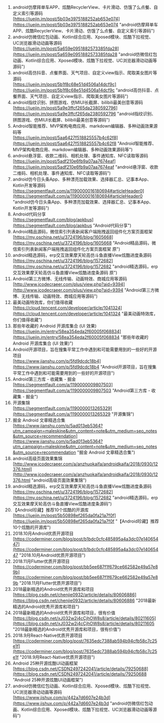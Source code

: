 1. android仿摩拜单车APP、炫酷RecyclerView、卡片滑动、仿饿了么点餐、自定义索引等源码<br>[https://juejin.im/post/5b03e3975188252ab653e074](https://juejin.im/post/5b03e3975188252ab653e074 "android仿摩拜单车APP、炫酷RecyclerView、卡片滑动、仿饿了么点餐、自定义索引等源码")
2. android仿微信红包动画、Kotlin综合应用、Xposed模块、炫酷下拉视觉、UC浏览器滑动动画等源码<br>[https://juejin.im/post/5a659e0951882573385fda28](https://juejin.im/post/5a659e0951882573385fda28 "android仿微信红包动画、Kotlin综合应用、Xposed模块、炫酷下拉视觉、UC浏览器滑动动画等源码")
3. android高仿抖音、点餐界面、天气项目、自定义view指示、爬取美女图片等源码<br>[https://juejin.im/post/5b1f8c68e51d4506a14dcf9c](https://juejin.im/post/5b1f8c68e51d4506a14dcf9c "android高仿抖音、点餐界面、天气项目、自定义view指示、爬取美女图片等源码")
4. android指纹识别、拼图游戏、仿MIUI长截屏、bilibili最美创意等源码<br>[https://juejin.im/post/5a9e3ffcf265da2380592796](https://juejin.im/post/5a9e3ffcf265da2380592796 "android指纹识别、拼图游戏、仿MIUI长截屏、bilibili最美创意等源码")
5. Android智能推荐、MVP架构电商应用、markdown编辑器、多种动画效果源码等<br>[https://juejin.im/post/5aa6427f518825557b4c62f8](https://juejin.im/post/5aa6427f518825557b4c62f8 "Android智能推荐、MVP架构电商应用、markdown编辑器、多种动画效果源码等")
6. android悬浮窗、收款二维码、相机处理、事件通知库、NFC读取等源码<br>[https://juejin.im/post/5adf210e6fb9a07aa7674eaf](https://juejin.im/post/5adf210e6fb9a07aa7674eaf "android悬浮窗、收款二维码、相机处理、事件通知库、NFC读取等源码")
7. android仿今日头条App、多种漂亮加载效果、选择器汇总、记事本App、Kotlin开发等源码<br>[https://segmentfault.com/a/1190000016180694#articleHeader0](https://segmentfault.com/a/1190000016180694#articleHeader0 "android仿今日头条App、多种漂亮加载效果、选择器汇总、记事本App、Kotlin开发等源码")
8. Android代码分享<br>[https://segmentfault.com/blog/apkbus](https://segmentfault.com/blog/apkbus "Android代码分享")
9. Android精品源码，微信索引列表新闻客户端拖拽返回组件化方案页面框架 <br>[https://my.oschina.net/u/3724196/blog/1605668](https://my.oschina.net/u/3724196/blog/1605668 "Android精品源码，微信索引列表新闻客户端拖拽返回组件化方案页面框架 原")
10. android精选源码，erp交互效果摩天轮高仿斗鱼直播View炫酷进度条源码 <br>[https://my.oschina.net/u/3724196/blog/1572682](https://my.oschina.net/u/3724196/blog/1572682 "android精选源码，erp交互效果摩天轮高仿斗鱼直播View炫酷进度条源码 原")
11. Android第三方微博、无线传输、动画特效、商城应用等源码<br>[http://www.jcodecraeer.com/plus/view.php?aid=9394](http://www.jcodecraeer.com/plus/view.php?aid=9394 "Android第三方微博、无线传输、动画特效、商城应用等源码")
12. 最美动画特效库，你们值得收藏<br>[https://cloud.tencent.com/developer/article/1041324](https://cloud.tencent.com/developer/article/1041324 "最美动画特效库，你们值得收藏")
13. 那些年收藏的 Android 开源库集合 (UI 效果)<br>[https://juejin.im/entry/58ea354eda2f60005f068834](https://juejin.im/entry/58ea354eda2f60005f068834 "那些年收藏的 Android 开源库集合 (UI 效果)")
14. Android开源项目，旨在搜集平常工作中遇到和可能需要用到的一些好的开源项目<br>[https://www.jianshu.com/p/5fd9dcdc18b4](https://www.jianshu.com/p/5fd9dcdc18b4 "Android开源项目，旨在搜集平常工作中遇到和可能需要用到的一些好的开源项目")
15. Android第三方库 - 收藏集 - 掘金<br>[https://segmentfault.com/a/1190000009807503](https://segmentfault.com/a/1190000009807503 "Android第三方库 - 收藏集 - 掘金")
16. 开源集锦<br>[https://segmentfault.com/a/1190000013265329](https://segmentfault.com/a/1190000013265329 "开源集锦")
17. 掘金 Android 文章精选合集<br>[https://www.jianshu.com/p/5ad013eb5364?utm_campaign=maleskine&utm_content=note&utm_medium=seo_notes&utm_source=recommendation](https://www.jianshu.com/p/5ad013eb5364?utm_campaign=maleskine&utm_content=note&utm_medium=seo_notes&utm_source=recommendation "掘金 Android 文章精选合集")
18. android高级页面效果集锦<br>[http://www.jcodecraeer.com/a/anzhuokaifa/androidkaifa/2018/0930/12376.html](http://www.jcodecraeer.com/a/anzhuokaifa/androidkaifa/2018/0930/12376.html "android高级页面效果集锦")
19. android精选源码，erp交互效果摩天轮高仿斗鱼直播View炫酷进度条源码<br>[https://my.oschina.net/u/3724196/blog/1572682](https://my.oschina.net/u/3724196/blog/1572682 "android精选源码，erp交互效果摩天轮高仿斗鱼直播View炫酷进度条源码")
20. 【Android珍藏】推荐10个炫酷的开源库<br>[https://juejin.im/post/5b50898ef265da0fa21a7f0f](https://juejin.im/post/5b50898ef265da0fa21a7f0f "【Android珍藏】推荐10个炫酷的开源库")
21. 2018.10月Android优质开源项目<br>[https://coderminer.com/blog/post/b1bdc0cfc485895a4a3dc07e14065447](https://coderminer.com/blog/post/b1bdc0cfc485895a4a3dc07e14065447 "2018.10月Android优质开源项目")
22. 2018.11月Flutter优质开源项目<br>[https://coderminer.com/blog/post/bb5ee687f1f679ce662582e49a57e89b](https://coderminer.com/blog/post/bb5ee687f1f679ce662582e49a57e89b "2018.11月Flutter优质开源项目")
23. 2018最新精选的Android优秀开源库和项目<br>[https://blog.csdn.net/chenjie0932/article/details/80606886](https://blog.csdn.net/chenjie0932/article/details/80606886 "2018最新精选的Android优秀开源库和项目")
24. 2018最新精选的Android优秀开源库和项目，很有价值<br>[https://blog.csdn.net/xJ032w2j4cCjhOW8s8/article/details/80211605](https://blog.csdn.net/xJ032w2j4cCjhOW8s8/article/details/80211605 "2018最新精选的Android优秀开源库和项目，很有价值")
25. 2018.9月React-Native优质开源项目<br>[https://coderminer.com/blog/post/7635edc7388ab594b94cfb58c7c25e1f](https://coderminer.com/blog/post/7635edc7388ab594b94cfb58c7c25e1f "2018.9月React-Native优质开源项目")
26. Android 25种开源炫酷UI动画框架<br>[https://blog.csdn.net/CSDN2497242041/article/details/79250688](https://blog.csdn.net/CSDN2497242041/article/details/79250688 "Android 25种开源炫酷UI动画框架")
27. android仿微信红包动画、Kotlin综合应用、Xposed模块、炫酷下拉视觉、UC浏览器滑动动画等源码<br>[https://www.jishux.com/p/442a7d6607e24b3d](https://www.jishux.com/p/442a7d6607e24b3d "android仿微信红包动画、Kotlin综合应用、Xposed模块、炫酷下拉视觉、UC浏览器滑动动画等源码")